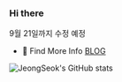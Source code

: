 ### Hi there

9월 21일까지 수정 예정

<!--
**LeeJeongSeok/LeeJeongSeok** is a ✨ _special_ ✨ repository because its `README.md` (this file) appears on your GitHub profile.

Here are some ideas to get you started:

- 🔭 I’m currently working on ...
- 🌱 I’m currently learning ...
- 👯 I’m looking to collaborate on ...
- 🤔 I’m looking for help with ...
- 💬 Ask me about ...
- 📫 How to reach me: ...
- 😄 Pronouns: ...
- ⚡ Fun fact: ...
-->

- 👋 Find More Info [BLOG]([https://velog.io/@ljs0429777](https://apple-tr.tistory.com/))

![JeongSeok's GitHub stats](https://github-readme-stats.vercel.app/api?username=LeeJeongSeok&show_icons=true&theme=radical)
